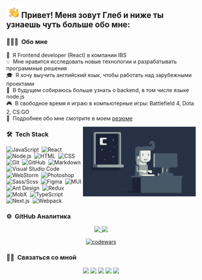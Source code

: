 <img alt="Night Coding" src="./assets/Hand%20Wave.gif" width='40' align="left"/><h2>Привет! Меня зовут Глеб и ниже ты узнаешь чуть больше обо мне:</h2>

### 👨🏻‍💻 &nbsp;Обо мне

🗿 &nbsp;Я Frontend developer (React) в компании IBS \
💡 &nbsp;Мне нравится исследовать новые технологии и разрабатывать программные решения \
🎓 &nbsp;Я хочу выучить английский язык, чтобы работать над зарубежными проектами\
🌴 &nbsp;В будущем собираюсь больше узнать о backend, в том числе языке node.js \
🎮 &nbsp;В свободное время я играю в компьютерные игры: Battlefield 4, Dota 2, CS:GO\
📃 &nbsp;Подробнее обо мне смотрите в моем [резюме](https://sochi.hh.ru/resume/fc31b6fcff090cec980039ed1f515941334967) 

<img alt="Night Coding" src="https://raw.githubusercontent.com/AVS1508/AVS1508/master/assets/Night-Coding.gif" align="right" style="margin-bottom: 10px;"/>

### 🛠 &nbsp;Tech Stack

![JavaScript](https://img.shields.io/badge/-JavaScript-05122A?style=flat&logo=javascript)&nbsp;
![React](https://img.shields.io/badge/-React-05122A?style=flat&logo=react)&nbsp;
![Node.js](https://img.shields.io/badge/-Node.js-05122A?style=flat&logo=node.js)&nbsp;
![HTML](https://img.shields.io/badge/-HTML-05122A?style=flat&logo=HTML5)&nbsp;
![CSS](https://img.shields.io/badge/-CSS-05122A?style=flat&logo=CSS3&logoColor=1572B6)&nbsp;
![Git](https://img.shields.io/badge/-Git-05122A?style=flat&logo=git)&nbsp;
![GitHub](https://img.shields.io/badge/-GitHub-05122A?style=flat&logo=github)&nbsp;
![Markdown](https://img.shields.io/badge/-Markdown-05122A?style=flat&logo=markdown)\
![Visual Studio Code](https://img.shields.io/badge/-Visual%20Studio%20Code-05122A?style=flat&logo=visual-studio-code&logoColor=007ACC)&nbsp;
![WebStorm](https://img.shields.io/badge/-WebStorm-05122A?style=flat&logo=WebStorm)&nbsp;
![Photoshop](https://img.shields.io/badge/-Photoshop-05122A?style=flat&logo=adobe-photoshop)&nbsp;
![Sass/Scss](https://img.shields.io/badge/-Sass/Scss-05122A?style=flat&logo=Sass)&nbsp;
![Figma](https://img.shields.io/badge/-Figma-05122A?style=flat&logo=Figma)&nbsp;
![MUI](https://img.shields.io/badge/-MUI-05122A?style=flat&logo=MUI)&nbsp;
![Ant Design](https://img.shields.io/badge/-Ant_Design-05122A?style=flat&logo=Ant-Design)&nbsp;
![Redux](https://img.shields.io/badge/-Redux-05122A?style=flat&logo=Redux)&nbsp;
![MobX](https://img.shields.io/badge/-MobX-05122A?style=flat&logo=MobX)&nbsp;
![TypeScript](https://img.shields.io/badge/-TypeScript-05122A?style=flat&logo=TypeScript)&nbsp;
![Next.js](https://img.shields.io/badge/-Next.js-05122A?style=flat&logo=Next.js)&nbsp;
![Webpack](https://img.shields.io/badge/-Webpack-05122A?style=flat&logo=Webpack)&nbsp;

### ⚙️ &nbsp;GitHub Аналитика

<p align="center">
  <a href="https://github.com/GlebKodrik">
    <img height="180em" src="https://github-readme-stats-eight-theta.vercel.app/api?username=GlebKodrik&show_icons=true&theme=algolia&include_all_commits=true&count_private=true"/>
    <img height="180em" src="https://github-readme-stats-eight-theta.vercel.app/api/top-langs/?username=GlebKodrik&layout=compact&langs_count=8&theme=algolia"/>
  </a>
</p>
<p align="center">
  <a href="https://www.codewars.com/users/GlebKodrik" target="_blank">
    <img src="https://www.codewars.com/users/GlebKodrik/badges/large" alt="codewars" />
    </a>
</p>

### 🤝🏻 &nbsp;Связаться со мной

<p align="center">
<a href="https://www.linkedin.com/in/gleb-kodrik-5b6bb4226/"><img src="https://img.shields.io/badge/-Gleb%20Kodrik-0077B5?style=flat&logo=Linkedin&logoColor=white"/></a>
<a href="mailto:kodrikgleb2@gmail.com"><img src="https://img.shields.io/badge/-kodrikgleb2@gmail.com-D14836?style=flat&logo=Gmail&logoColor=white"/></a>
<a href="https://instagram.com/_gleb.kodrik_"><img src="https://img.shields.io/badge/-@__gleb.kodrik__-E4405F?style=flat&logo=Instagram&logoColor=white"/></a>
<a href="https://t.me/glebkod"><img src="https://img.shields.io/badge/-@glebkod-E4405F?style=flat&logo=Telegram&logoColor=white&color=000FB9"/></a>
<a href="https://vk.com/k.glebka"><img src="https://img.shields.io/badge/-glebkod-E4405F?style=flat&logo=VK&logoColor=white&color=blue"/></a>
